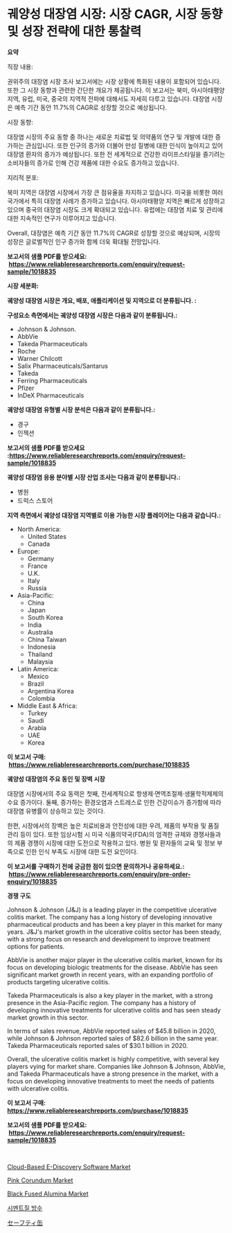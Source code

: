<p><h1>궤양성 대장염 시장: 시장 CAGR, 시장 동향 및 성장 전략에 대한 통찰력</h1></p><p><strong>요약</strong></p>
<p><p>직장 내용:</p><p>권위주의 대장염 시장 조사 보고서에는 시장 상황에 특화된 내용이 포함되어 있습니다. 또한 그 시장 동향과 관련한 간단한 개요가 제공됩니다. 이 보고서는 북미, 아시아태평양 지역, 유럽, 미국, 중국의 지역적 전파에 대해서도 자세히 다루고 있습니다. 대장염 시장은 예측 기간 동안 11.7%의 CAGR로 성장할 것으로 예상됩니다.</p><p>시장 동향:</p><p>대장염 시장의 주요 동향 중 하나는 새로운 치료법 및 의약품의 연구 및 개발에 대한 증가하는 관심입니다. 또한 인구의 증가와 더불어 만성 질병에 대한 인식이 높아지고 있어 대장염 환자의 증가가 예상됩니다. 또한 전 세계적으로 건강한 라이프스타일을 즐기려는 소비자들의 증가로 인해 건강 제품에 대한 수요도 증가하고 있습니다.</p><p>지리적 분포:</p><p>북미 지역은 대장염 시장에서 가장 큰 점유율을 차지하고 있습니다. 미국을 비롯한 여러 국가에서 특히 대장염 사례가 증가하고 있습니다. 아시아태평양 지역은 빠르게 성장하고 있으며 중국의 대장염 시장도 크게 확대되고 있습니다. 유럽에는 대장염 치료 및 관리에 대한 지속적인 연구가 이루어지고 있습니다.</p><p>Overall, 대장염은 예측 기간 동안 11.7%의 CAGR로 성장할 것으로 예상되며, 시장의 성장은 글로벌적인 인구 증가와 함께 더욱 확대될 전망입니다.</p></p>
<p><strong>보고서의 샘플 PDF를 받으세요: &nbsp;<a href="https://www.reliableresearchreports.com/enquiry/request-sample/1018835">https://www.reliableresearchreports.com/enquiry/request-sample/1018835</a></strong></p>
<p><strong>시장 세분화:</strong></p>
<p><strong> 궤양성 대장염 시장은 개요, 배포, 애플리케이션 및 지역으로 더 분류됩니다. :</strong></p>
<p><strong>구성요소 측면에서는 궤양성 대장염 시장은 다음과 같이 분류됩니다.:</strong></p>
<p><ul><li>Johnson & Johnson.</li><li>AbbVie</li><li>Takeda Pharmaceuticals</li><li>Roche</li><li>Warner Chilcott</li><li>Salix Pharmaceuticals/Santarus</li><li>Takeda</li><li>Ferring Pharmaceuticals</li><li>Pfizer</li><li>InDeX Pharmaceuticals</li></ul></p>
<p><strong> 궤양성 대장염 유형별 시장 분석은 다음과 같이 분류됩니다.:</strong></p>
<p><ul><li>경구</li><li>인젝션</li></ul></p>
<p><strong>보고서의 샘플 PDF를 받으세요 :<a href="https://www.reliableresearchreports.com/enquiry/request-sample/1018835">https://www.reliableresearchreports.com/enquiry/request-sample/1018835</a></strong></p>
<p><strong> 궤양성 대장염 응용 분야별 시장 산업 조사는 다음과 같이 분류됩니다.:</strong></p>
<p><ul><li>병원</li><li>드럭스 스토어</li></ul></p>
<p><strong>지역 측면에서 궤양성 대장염 지역별로 이용 가능한 시장 플레이어는 다음과 같습니다.:</strong></p>
<p><ul>
    <li>
        North America:
        <ul>
            <li>United States</li>
            <li>Canada</li>
        </ul>
    </li>
    <li>
        Europe:
        <ul>
            <li>Germany</li>
            <li>France</li>
            <li>U.K.</li>
            <li>Italy</li>
            <li>Russia</li>
        </ul>
    </li>
    <li>
        Asia-Pacific:
        <ul>
            <li>China</li>
            <li>Japan</li>
            <li>South Korea</li>
            <li>India</li>
            <li>Australia</li>
            <li>China Taiwan</li>
            <li>Indonesia</li>
            <li>Thailand</li>
            <li>Malaysia</li>
        </ul>
    </li>
    <li>
        Latin America:
        <ul>
            <li>Mexico</li>
            <li>Brazil</li>
            <li>Argentina Korea</li>
            <li>Colombia</li>
        </ul>
    </li>
    <li>
        Middle East & Africa:
        <ul>
            <li>Turkey</li>
            <li>Saudi</li>
            <li>Arabia</li>
            <li>UAE</li>
            <li>Korea</li>
        </ul>
    </li>
    </ul></p>
<p><strong>이 보고서 구매: &nbsp;<a href="https://www.reliableresearchreports.com/purchase/1018835">https://www.reliableresearchreports.com/purchase/1018835</a></strong></p>
<p><strong>궤양성 대장염의 주요 동인 및 장벽 시장</strong></p>
<p><p>대장염 시장에서의 주요 동력은 첫째, 전세계적으로 항생제·면역조절제·생물학적제제의 수요 증가이다. 둘째, 증가하는 환경오염과 스트레스로 인한 건강이슈가 증가함에 따라 대장염 유병률이 상승하고 있는 것이다.</p><p>한편, 시장에서의 장벽은 높은 치료비용과 안전성에 대한 우려, 제품의 부작용 및 품질 관리 등이 있다. 또한 임상시험 시 미국 식품의약국(FDA)의 엄격한 규제와 경쟁사들과의 제품 경쟁이 시장에 대한 도전으로 작용하고 있다. 병원 및 환자들의 교육 및 정보 부족으로 인한 인식 부족도 시장에 대한 도전 요인이다.</p></p>
<p><strong>이 보고서를 구매하기 전에 궁금한 점이 있으면 문의하거나 공유하세요.: &nbsp;<a href="https://www.reliableresearchreports.com/enquiry/pre-order-enquiry/1018835">https://www.reliableresearchreports.com/enquiry/pre-order-enquiry/1018835</a></strong></p>
<p><strong>경쟁 구도</strong></p>
<p><p>Johnson & Johnson (J&J) is a leading player in the competitive ulcerative colitis market. The company has a long history of developing innovative pharmaceutical products and has been a key player in this market for many years. J&J's market growth in the ulcerative colitis sector has been steady, with a strong focus on research and development to improve treatment options for patients.</p><p>AbbVie is another major player in the ulcerative colitis market, known for its focus on developing biologic treatments for the disease. AbbVie has seen significant market growth in recent years, with an expanding portfolio of products targeting ulcerative colitis.</p><p>Takeda Pharmaceuticals is also a key player in the market, with a strong presence in the Asia-Pacific region. The company has a history of developing innovative treatments for ulcerative colitis and has seen steady market growth in this sector.</p><p>In terms of sales revenue, AbbVie reported sales of $45.8 billion in 2020, while Johnson & Johnson reported sales of $82.6 billion in the same year. Takeda Pharmaceuticals reported sales of $30.1 billion in 2020.</p><p>Overall, the ulcerative colitis market is highly competitive, with several key players vying for market share. Companies like Johnson & Johnson, AbbVie, and Takeda Pharmaceuticals have a strong presence in the market, with a focus on developing innovative treatments to meet the needs of patients with ulcerative colitis.</p></p>
<p><strong>이 보고서 구매: &nbsp; <a href="https://www.reliableresearchreports.com/purchase/1018835">https://www.reliableresearchreports.com/purchase/1018835</a></strong></p>
<p><strong>보고서의 샘플 PDF를 받으세요: &nbsp;<a href="https://www.reliableresearchreports.com/enquiry/request-sample/1018835">https://www.reliableresearchreports.com/enquiry/request-sample/1018835</a></strong><strong></strong></p>
<p>&nbsp;</p>
<p><p><a href="https://valiant-lunge-8fe.notion.site/Cloud-Based-E-Discovery-Software-Market-with-the-goal-of-estimating-the-market-size-and-future-growt-50d425ba424f457581876ebb122d62ab">Cloud-Based E-Discovery Software Market</a></p><p><a href="https://github.com/ChiragRp1/Market-Research-Report-List-3/blob/main/pink-corundum-market.md">Pink Corundum Market</a></p><p><a href="https://github.com/abdelrhmankishk22/Market-Research-Report-List-3/blob/main/black-fused-alumina-market.md">Black Fused Alumina Market</a></p><p><a href="https://medium.com/@dudleyferry/%EC%8B%9C%EB%A9%98%ED%8A%B8-%EB%B0%A9%EC%88%98-%EC%8B%9C%EC%9E%A5-%EA%B7%9C%EB%AA%A8-cagr-%ED%8A%B8%EB%A0%8C%EB%93%9C-2024-2030-2f8ba185ba3d">시멘트질 방수</a></p><p><a href="https://github.com/wkuactfdzwizk06/Market-Research-Report-List-1/blob/main/1164898193524.md">セーフティ缶</a></p></p>